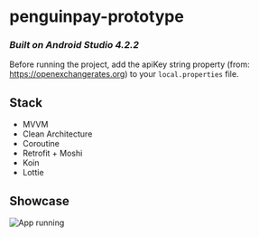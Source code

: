 # penguinpay-prototype
### _Built on Android Studio 4.2.2_

Before running the project, add the apiKey string property (from: https://openexchangerates.org) to your `local.properties` file.

## Stack

- MVVM
- Clean Architecture
- Coroutine
- Retrofit + Moshi
- Koin
- Lottie

## Showcase

![App running](showcase.gif)
